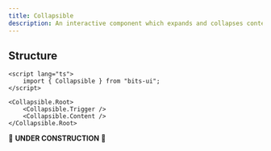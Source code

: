 ```yaml
---
title: Collapsible
description: An interactive component which expands and collapses content.
---
```


## Structure

```svelte
<script lang="ts">
	import { Collapsible } from "bits-ui";
</script>

<Collapsible.Root>
	<Collapsible.Trigger />
	<Collapsible.Content />
</Collapsible.Root>
```

🚧 **UNDER CONSTRUCTION** 🚧
